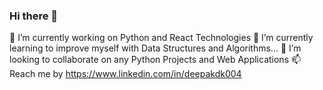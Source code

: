 ### Hi there 👋
🔭 I’m currently working on Python and React Technologies
🌱 I’m currently learning to improve myself with Data Structures and Algorithms...
👯 I’m looking to collaborate on any Python Projects and Web Applications
📫 Reach me by https://www.linkedin.com/in/deepakdk004
<!--
**DeepakDk04/DeepakDk04** is a ✨ _special_ ✨ repository because its `README.md` (this file) appears on your GitHub profile.

Here are some ideas to get you started:

- 🔭 I’m currently working on ...
- 🌱 I’m currently learning ...
- 👯 I’m looking to collaborate on ...
- 🤔 I’m looking for help with ...
- 💬 Ask me about ...
- 📫 How to reach me: ...
- 😄 Pronouns: ...
- ⚡ Fun fact: ...
-->
